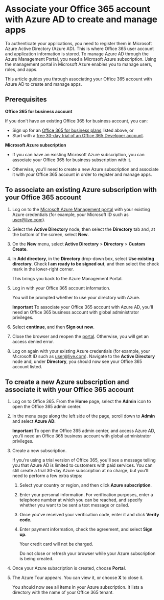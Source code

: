 <!---<a name="bk_CreateAzureSubscription"> </a>-->

# Associate your Office 365 account with Azure AD to create and manage apps

To authenticate your applications, you need to register them in Microsoft Azure Active Directory (Azure AD). This is where Office 365 user account and application information is stored. To manage Azure AD through the Azure Management Portal, you need a Microsoft Azure subscription. Using the management portal in Microsoft Azure enables you to manage users, roles, and apps. 

This article guides you through associating your Office 365 account with Azure AD to create and manage apps.


## Prerequisites

**Office 365 for business account**

If you don't have an existing Office 365 for business account, you can:

- Sign up for an [Office 365 for business plans](http://products.office.com/en-us/business/compare-office-365-for-business-plans) listed above, or
- Start with a [free 30-day trial of an Office 365 Developer account](https://portal.microsoftonline.com/Signup/MainSignUp.aspx?OfferId=6881A1CB-F4EB-4db3-9F18-388898DAF510&amp;DL=DEVELOPERPACK).

**Microsoft Azure subscription** 

- If you can have an existing Microsoft Azure subscription, you can associate your Office 365 for business subscription with it. 

- Otherwise, you'll need to create a new Azure subscription and associate it with your Office 365 account in order to register and manage apps.


<!---<a name="bk_AssociateExistingAzureSubscription"> </a>-->

## To associate an existing Azure subscription with your Office 365 account


1. Log on to the  [Microsoft Azure Management portal](https://manage.windowsazure.com) with your existing Azure credentials (for example, your Microsoft ID such as user@live.com).
	    
2. Select the  **Active Directory** node, then select the **Directory** tab and, at the bottom of the screen, select **New**. 
	 
4. On the **New** menu, select **Active Directory** > **Directory** > **Custom Create**.
	
5. In **Add directory**, in the **Directory** drop-down box, select  **Use existing directory**. Check **I am ready to be signed out**, and then select the check mark in the lower-right corner. 
	
	This brings you back to the Azure Management Portal.
	    
3. Log in with your Office 365 account information. 
	
	You will be prompted whether to use your directory with Azure. 
	
	**Important** To associate your Office 365 account with Azure AD, you'll need  an Office 365 business account with global administrator privileges. 
	
	    
4. Select  **continue**, and then **Sign out now**.
	    
5. Close the browser and reopen the  [portal](https://manage.windowsazure.com). Otherwise, you will get an access denied error.
	
	    
6. Log on again with your existing Azure credentials (for example, your Microsoft ID such as user@live.com). Navigate to the  **Active Directory** node and, under **Directory**, you should now see your Office 365 account listed.
	

<!--<a name="bk_AssociateNewAzureSubscription"> </a>-->

## To create a new Azure subscription and associate it with your Office 365 account


1. Log on to Office 365. From the **Home** page, select the **Admin** icon to open the Office 365 admin center.
2. In the menu page along the left side of the page, scroll down to **Admin** and select **Azure AD**.

	**Important** To open the Office 365 admin center, and access Azure AD, you'll need  an Office 365 business account with global administrator privileges. 
	
3. Create a new subscription.
		
	If you're using a trial version of Office 365, you'll see a message telling you that Azure AD is limited to customers with paid services. You can still create a trial 30-day Azure subscription at no charge, but you'll need to perform a few extra steps:
	
	1. Select your country or region, and then click **Azure subscription**.
	2. Enter your personal information. For verification purposes, enter a telephone number at which you can be reached, and specify whether you want to be sent a text message or called.
	3. Once you've received your verification code, enter it and click **Verify code**.
	4. Enter payment information, check the agreement, and select **Sign up**.
		
		Your credit card will not be charged.
		
		Do not close or refresh your browser while your Azure subscription is being created.
		    
4. Once your Azure subscription is created, choose  **Portal**.
	    
5. The Azure Tour appears. You can view it, or choose  **X** to close it.
	    
	You should now see all items in your Azure subscription. It lists a directory with the name of your Office 365 tenant.
	
